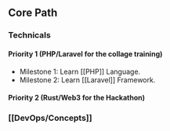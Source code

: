 ## **Core Path**

### Technicals

#### Priority 1 (PHP/Laravel for the collage training)

- Milestone 1: Learn [[PHP]] Language.
- Milestone 2: Learn [[Laravel]] Framework.
#### Priority 2 (Rust/Web3 for the Hackathon)
### [[DevOps/Concepts]]

